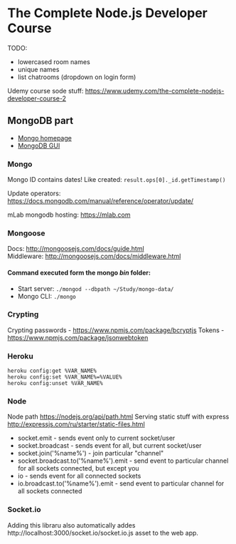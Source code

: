 # The Complete Node.js Developer Course   

TODO:
- lowercased room names
- unique names
- list chatrooms (dropdown on login form)

Udemy course sode stuff: https://www.udemy.com/the-complete-nodejs-developer-course-2   

## MongoDB part
- [Mongo homepage](https://www.mongodb.com/)   
- [MongoDB GUI](https://robomongo.org/)

### Mongo
Mongo ID contains dates! Like created: `result.ops[0]._id.getTimestamp()`   

Update operators: https://docs.mongodb.com/manual/reference/operator/update/

mLab mongodb hosting: https://mlab.com

### Mongoose
Docs: http://mongoosejs.com/docs/guide.html   
Middleware: http://mongoosejs.com/docs/middleware.html

#### Command executed form the mongo _bin_ folder:   
- Start server: `./mongod --dbpath ~/Study/mongo-data/`   
- Mongo CLI: `./mongo`   

### Crypting
Crypting passwords - https://www.npmjs.com/package/bcryptjs
Tokens - https://www.npmjs.com/package/jsonwebtoken

### Heroku
`heroku config:get %VAR_NAME%`   
`heroku config:set %VAR_NAME%=%VALUE%`   
`heroku config:unset %VAR_NAME%`   

### Node
Node path https://nodejs.org/api/path.html
Serving static stuff with express http://expressjs.com/ru/starter/static-files.html

* socket.emit - sends event only to current socket/user
* socket.broadcast - sends event for all, but current socket/user
* socket.join('%name%') - join particular "channel"
* socket.broadcast.to('%name%').emit - send event to particular channel for all sockets connected, but except you
* io - sends event for all connected sockets
* io.broadcast.to('%name%').emit - send event to particular channel for all sockets connected

### Socket.io
Adding this libraru also automatically addes http://localhost:3000/socket.io/socket.io.js asset to the web app.
